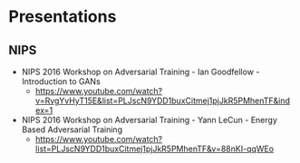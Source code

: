 # Presentations

## NIPS
* NIPS 2016 Workshop on Adversarial Training - Ian Goodfellow - Introduction to GANs
  * https://www.youtube.com/watch?v=RvgYvHyT15E&list=PLJscN9YDD1buxCitmej1pjJkR5PMhenTF&index=1
* NIPS 2016 Workshop on Adversarial Training - Yann LeCun - Energy Based Adversarial Training
  * https://www.youtube.com/watch?list=PLJscN9YDD1buxCitmej1pjJkR5PMhenTF&v=88nKI-qqWEo
